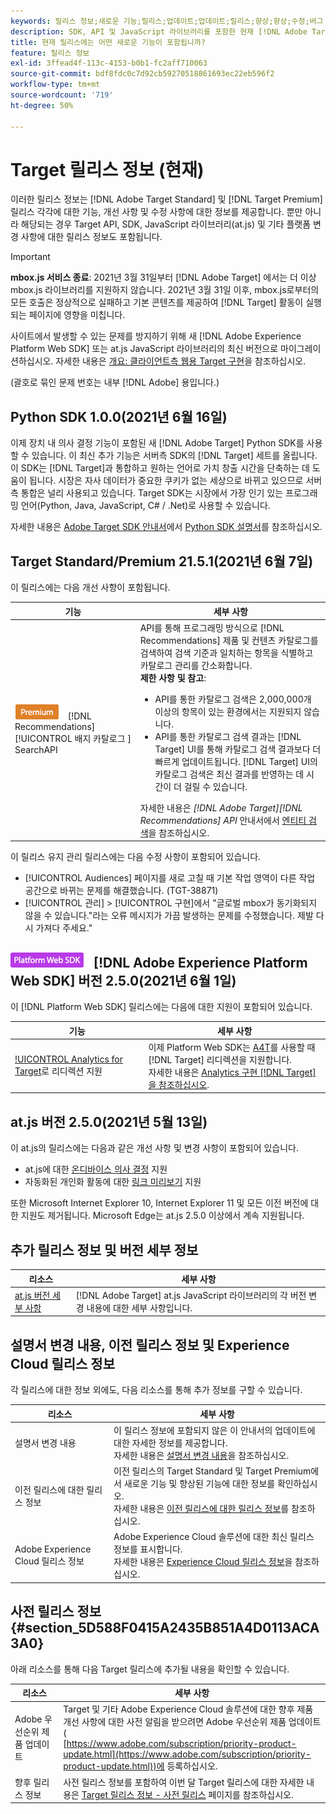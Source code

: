```yaml
---
keywords: 릴리스 정보;새로운 기능;릴리스;업데이트;업데이트;릴리스;향상;향상;수정;버그 수정;업데이트
description: SDK, API 및 JavaScript 라이브러리를 포함한 현재 [!DNL Adobe Target] 릴리스에 포함된 새로운 기능, 개선 사항 및 수정 사항에 대해 알아봅니다.
title: 현재 릴리스에는 어떤 새로운 기능이 포함됩니까?
feature: 릴리스 정보
exl-id: 3ffead4f-113c-4153-b0b1-fc2aff710063
source-git-commit: bdf8fdc0c7d92cb59270518861693ec22eb596f2
workflow-type: tm+mt
source-wordcount: '719'
ht-degree: 50%

---
```


# Target 릴리스 정보 (현재)

이러한 릴리스 정보는 [!DNL Adobe Target Standard] 및 [!DNL Target Premium] 릴리스 각각에 대한 기능, 개선 사항 및 수정 사항에 대한 정보를 제공합니다. 뿐만 아니라 해당되는 경우 Target API, SDK, JavaScript 라이브러리(at.js) 및 기타 플랫폼 변경 사항에 대한 릴리스 정보도 포함됩니다.

>[!IMPORTANT]
>
>**mbox.js 서비스 종료**: 2021년 3월 31일부터 [!DNL Adobe Target] 에서는 더 이상 mbox.js 라이브러리를 지원하지 않습니다. 2021년 3월 31일 이후, mbox.js로부터의 모든 호출은 정상적으로 실패하고 기본 콘텐츠를 제공하여 [!DNL Target] 활동이 실행되는 페이지에 영향을 미칩니다.
>
>사이트에서 발생할 수 있는 문제를 방지하기 위해 새 [!DNL Adobe Experience Platform Web SDK] 또는 at.js JavaScript 라이브러리의 최신 버전으로 마이그레이션하십시오. 자세한 내용은 [개요: 클라이언트측 웹용 Target 구현](/help/c-implementing-target/c-implementing-target-for-client-side-web/implement-target-for-client-side-web.md)을 참조하십시오.

(괄호로 묶인 문제 번호는 내부 [!DNL Adobe] 용입니다.)

## Python SDK 1.0.0(2021년 6월 16일)

이제 장치 내 의사 결정 기능이 포함된 새 [!DNL Adobe Target] Python SDK를 사용할 수 있습니다. 이 최신 추가 기능은 서버측 SDK의 [!DNL Target] 세트를 올립니다. 이 SDK는 [!DNL Target]과 통합하고 원하는 언어로 가치 창출 시간을 단축하는 데 도움이 됩니다. 시장은 자사 데이터가 중요한 쿠키가 없는 세상으로 바뀌고 있으므로 서버측 통합은 널리 사용되고 있습니다. Target SDK는 시장에서 가장 인기 있는 프로그래밍 언어(Python, Java, JavaScript, C# / .Net)로 사용할 수 있습니다.

자세한 내용은 [Adobe Target SDK 안내서](https://adobetarget-sdks.gitbook.io/docs/)에서 [Python SDK 설명서](https://adobetarget-sdks.gitbook.io/docs/sdk-reference-guides/python-sdk)를 참조하십시오.

## Target Standard/Premium 21.5.1(2021년 6월 7일)

이 릴리스에는 다음 개선 사항이 포함됩니다.

| 기능 | 세부 사항 |
| --- | --- |
| ![Premium ](/help/assets/premium.png) [!DNL Recommendations] [!UICONTROL 배지 카탈로그 ] SearchAPI | API를 통해 프로그래밍 방식으로 [!DNL Recommendations] 제품 및 컨텐츠 카탈로그를 검색하여 검색 기준과 일치하는 항목을 식별하고 카탈로그 관리를 간소화합니다.<br>**제한 사항 및 참고**:<ul><li>API를 통한 카탈로그 검색은 2,000,000개 이상의 항목이 있는 환경에서는 지원되지 않습니다.</li><li>API를 통한 카탈로그 검색 결과는 [!DNL Target] UI를 통해 카탈로그 검색 결과보다 더 빠르게 업데이트됩니다. [!DNL Target] UI의 카탈로그 검색은 최신 결과를 반영하는 데 시간이 더 걸릴 수 있습니다.</li></ul>자세한 내용은 *[!DNL Adobe Target][!DNL Recommendations] API* 안내서에서 [엔티티 검색](http://developers.adobetarget.com/api/recommendations/#tag/Searching-Entities)을 참조하십시오. |

이 릴리스 유지 관리 릴리스에는 다음 수정 사항이 포함되어 있습니다.

* [!UICONTROL Audiences] 페이지를 새로 고칠 때 기본 작업 영역이 다른 작업 공간으로 바뀌는 문제를 해결했습니다. (TGT-38871)
* [!UICONTROL 관리] > [!UICONTROL 구현]에서 &quot;글로벌 mbox가 동기화되지 않을 수 있습니다.&quot;라는 오류 메시지가 가끔 발생하는 문제를 수정했습니다. 제발 다시 가져다 주세요.&quot;

## ![Adobe Experience Platform 웹 SDK ](/help/assets/platform.png) [!DNL Adobe Experience Platform Web SDK] 버전 2.5.0(2021년 6월 1일)

이 [!DNL Platform Web SDK] 릴리스에는 다음에 대한 지원이 포함되어 있습니다.

| 기능 | 세부 사항 |
| --- | --- |
| [!UICONTROL Analytics for Target](A4T)로 리디렉션 지원 | 이제 Platform Web SDK는 [A4T](/help/c-integrating-target-with-mac/a4t/a4t.md)를 사용할 때 [!DNL Target] 리디렉션을 지원합니다.<br>자세한 내용은  [Analytics 구현  [!DNL Target] 을 참조하십시오](/help/c-integrating-target-with-mac/a4t/a4timplementation.md). |

## at.js 버전 2.5.0(2021년 5월 13일)

이 at.js의 릴리스에는 다음과 같은 개선 사항 및 변경 사항이 포함되어 있습니다.

* at.js에 대한 [온디바이스 의사 결정](/help/c-implementing-target/c-implementing-target-for-client-side-web/on-device-decisioning/on-device-decisioning.md) 지원
* 자동화된 개인화 활동에 대한 [링크 미리보기](/help/c-activities/c-activity-qa/activity-qa.md) 지원

또한 Microsoft Internet Explorer 10, Internet Explorer 11 및 모든 이전 버전에 대한 지원도 제거됩니다. Microsoft Edge는 at.js 2.5.0 이상에서 계속 지원됩니다.

## 추가 릴리스 정보 및 버전 세부 정보

| 리소스 | 세부 사항 |
|--- |--- |
| [at.js 버전 세부 사항](/help/c-implementing-target/c-implementing-target-for-client-side-web/target-atjs-versions.md) | [!DNL Adobe Target] at.js JavaScript 라이브러리의 각 버전 변경 내용에 대한 세부 사항입니다. |

## 설명서 변경 내용, 이전 릴리스 정보 및 Experience Cloud 릴리스 정보

각 릴리스에 대한 정보 외에도, 다음 리소스를 통해 추가 정보를 구할 수 있습니다.

| 리소스 | 세부 사항 |
|--- |--- |
| 설명서 변경 내용 | 이 릴리스 정보에 포함되지 않은 이 안내서의 업데이트에 대한 자세한 정보를 제공합니다.<br>자세한 내용은 [설명서 변경 내용](/help/r-release-notes/doc-change.md#reference_366123CF00994BACBBF9BBDF2C4D840C)을 참조하십시오. |
| 이전 릴리스에 대한 릴리스 정보 | 이전 릴리스의 Target Standard 및 Target Premium에서 새로운 기능 및 향상된 기능에 대한 정보를 확인하십시오.<br>자세한 내용은 [이전 릴리스에 대한 릴리스 정보](/help/r-release-notes/release-notes-for-previous-releases.md)를 참조하십시오. |
| Adobe Experience Cloud 릴리스 정보 | Adobe Experience Cloud 솔루션에 대한 최신 릴리스 정보를 표시합니다.<br>자세한 내용은 [Experience Cloud 릴리스 정보](https://experienceleague.adobe.com/docs/release-notes/experience-cloud/current.html?lang=ko-KR)을 참조하십시오. |

## 사전 릴리스 정보 {#section_5D588F0415A2435B851A4D0113ACA3A0}

아래 리소스를 통해 다음 Target 릴리스에 추가될 내용을 확인할 수 있습니다.

| 리소스 | 세부 사항 |
|--- |--- |
| Adobe 우선순위 제품 업데이트 | Target 및 기타 Adobe Experience Cloud 솔루션에 대한 향후 제품 개선 사항에 대한 사전 알림을 받으려면 Adobe 우선순위 제품 업데이트(<br>[https://www.adobe.com/subscription/priority-product-update.html](https://www.adobe.com/subscription/priority-product-update.html))에 등록하십시오. |
| 향후 릴리스 정보 | 사전 릴리스 정보를 포함하여 이번 달 Target 릴리스에 대한 자세한 내용은 [Target 릴리스 정보 - 사전 릴리스](/help/r-release-notes/target-release-notes.md) 페이지를 참조하십시오. |
